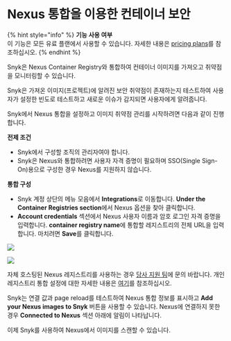 # Nexus 통합을 이용한 컨테이너 보안

{% hint style="info" %}
**기능 사용 여부**\
이 기능은 모든 유료 플랜에서 사용할 수 있습니다. 자세한 내용은 [pricing plans](https://snyk.io/plans/)를 참조하십시오.
{% endhint %}

Snyk은 Nexus Container Registry와 통합하여 컨테이너 이미지를 가져오고 취약점을 모니터링할 수 있습니다.

Snyk은 가져온 이미지(프로젝트)에 알려진 보안 취약점이 존재하는지 테스트하여 사용자가 설정한 빈도로 테스트하고 새로운 이슈가 감지되면 사용자에게 알려줍니다.

Snyk에서 Nexus 통합을 설정하고 이미지 취약점 관리를 시작하려면 다음과 같이 진행합니다.

**전제 조건**

* Snyk에서 구성할 조직의 관리자여야 합니다.
* Snyk은 Nexus와 통합하려면 사용자 자격 증명이 필요하며 SSO(Single Sign-On)용으로 구성한 경우 Nexus를 지원하지 않습니다.

**통합 구성**

* Snyk 계정 상단의 메뉴 모음에서 **Integrations**로 이동합니다. **Under the Container Registries section**에서 Nexus 옵션을 찾아 클릭합니다.
* **Account credentials** 섹션에서 Nexus 사용자 이름과 암호 로그인 자격 증명을 입력합니다. **container registry name**에 통합할 레지스트리의 전체 URL을 입력합니다. 마치려면 **Save**를 클릭합니다.

![](../../../../.gitbook/assets/mceclip0-9-.png)

![](../../../../.gitbook/assets/mceclip1-20-.png)

자체 호스팅된 Nexus 레지스트리를 사용하는 경우 [당사 지원 팀](https://support.snyk.io/hc/en-us/requests/new)에 문의 바랍니다. 개인 레지스트리 통합 설정에 대한 자세한 내용은 [여기](../../integrate-self-hosted-container-registries/snyk-integration-to-self-hosted-container-registries.md)를 참조하십시오.

Snyk는 연결 값과 page reload를 테스트하여 Nexus 통합 정보를 표시하고 **Add your Nexus images to Snyk** 버튼을 사용할 수 있습니다. Nexus에 연결하지 못한 경우 **Connected to Nexus** 섹션 아래에 알림이 나타납니다.

이제 Snyk를 사용하여 Nexus에서 이미지를 스캔할 수 있습니다.
